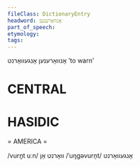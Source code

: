 ```yaml
---
fileClass: DictionaryEntry
headword: אָנוואָרענען
part_of_speech: 
etymology: 
tags: 
---
```

אָנוואָרענען
אָנגעוואָרנט
'to warn'

CENTRAL
========

HASIDIC
=======
= AMERICA = 

/vurn̥t uːn/ וואָרנט אָן
/ˈuŋgəvurn̩t/ אָנגעוואָרנט